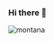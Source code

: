 ### Hi there 👋



<!--
**AndresGalindoEscalante/AndresGalindoEscalante** is a ✨ _special_ ✨ repository because its `README.md` (this file) appears on your GitHub profile.

Here are some ideas to get you started:

- 🔭 I’m currently working on ...
- 🌱 I’m currently learning ...
- 👯 I’m looking to collaborate on ...
- 🤔 I’m looking for help with ...
- 💬 Ask me about ...
- 📫 How to reach me: ...
- 😄 Pronouns: ...
- ⚡ Fun fact: ...
-->
![montana](https://user-images.githubusercontent.com/124583618/224311943-5aed7dd0-250e-4320-a210-7d830b012d47.jpg)
